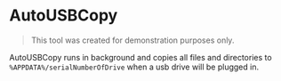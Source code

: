 ﻿# AutoUSBCopy
> This tool was created for demonstration purposes only.

AutoUSBCopy runs in background and copies all files and directories to `%APPDATA%/serialNumberOfDrive` when a usb drive will be plugged in.